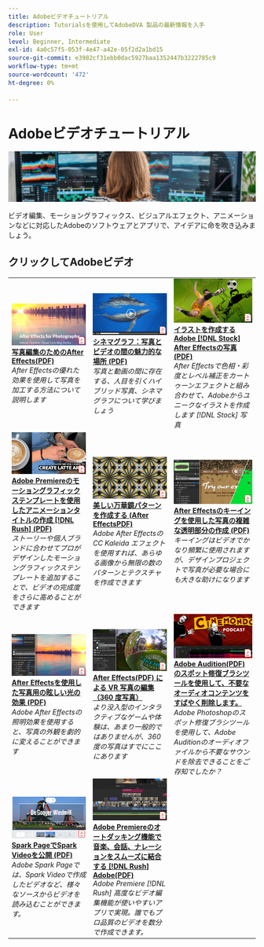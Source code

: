 ```yaml
---
title: Adobeビデオチュートリアル
description: Tutorialsを使用してAdobeDVA 製品の最新情報を入手
role: User
level: Beginner, Intermediate
exl-id: 4a0c57f5-053f-4e47-a42e-05f2d2a1bd15
source-git-commit: e3982cf31ebb0dac5927baa1352447b3222785c9
workflow-type: tm+mt
source-wordcount: '472'
ht-degree: 0%

---
```


# Adobeビデオチュートリアル

![Creative CloudHero Image](../assets/CCEbanner-DVA.png)

ビデオ編集、モーショングラフィックス、ビジュアルエフェクト、アニメーションなどに対応したAdobeのソフトウェアとアプリで、アイデアに命を吹き込みましょう。

## クリックしてAdobeビデオ

<table>
<tr>
 <td>
   <a href="assets/AfterEffectsforPhotography.pdf">
      <img alt="写真編集のためのAfter Effects" src="assets/AfterEffectsforPhotography.jpg" />
   </a>
    <div>
   <a href="assets/AfterEffectsforPhotography.pdf"><strong>写真編集のためのAfter Effects(PDF)</strong></a>
    </div>
    <em>After Effectsの優れた効果を使用して写真を加工する方法について説明します</em>
    <br>
  </td>
  <td>
   <a href="assets/CinemagraphsTheMesmerizingPlaceBetweenaPhotoandaVideo.pdf">
      <img alt="シネマグラフ：写真とビデオの魅力的な関係" src="assets/CinemagraphsTheMesmerizingPlaceBetweenaPhotoandaVideo.jpg" />
   </a>
    <div>
   <a href="assets/CinemagraphsTheMesmerizingPlaceBetweenaPhotoandaVideo.pdf"><strong>シネマグラフ：写真とビデオの間の魅力的な場所 (PDF)</strong></a>
    </div>
    <em>写真と動画の間に存在する、人目を引くハイブリッド写真、シネマグラフについて学びましょう</em>
    <br>
  </td>
  <td>
   <a href="assets/CreateanIllustrationfromanAdobeStockPhotowithAfterEffects.pdf">
      <img alt="イラストを作成するAdobe [!DNL Stock] 写真とAfter Effects" src="assets/CreateanIllustrationfromanAdobeStockPhotowithAfterEffects.jpg" />
   </a>
    <div>
   <a href="assets/CreateanIllustrationfromanAdobeStockPhotowithAfterEffects.pdf"><strong>イラストを作成するAdobe [!DNL Stock] After Effectsの写真 (PDF)</strong></a>
    </div>
    <em>After Effectsで色相・彩度とレベル補正をカートゥーンエフェクトと組み合わせて、Adobeからユニークなイラストを作成します [!DNL Stock] 写真</em>
    <br>
  </td>
</tr>
<tr>
 <td>
   <a href="assets/CreateAnimatedTitlesUsingMotionGraphicsTemplatesinAdobePremiereRush.pdf">
      <img alt="Adobe Premiereのモーショングラフィックステンプレートを使用したアニメーションタイトルの作成 [!DNL Rush]" src="assets/CreateAnimatedTitlesUsingMotionGraphicsTemplatesinAdobePremiereRush.jpg" />
   </a>
    <div>
   <a href="assets/CreateAnimatedTitlesUsingMotionGraphicsTemplatesinAdobePremiereRush.pdf"><strong>Adobe Premiereのモーショングラフィックステンプレートを使用したアニメーションタイトルの作成 [!DNL Rush] (PDF)</strong></a>
    </div>
    <em>ストーリーや個人ブランドに合わせてプロがデザインしたモーショングラフィックステンプレートを追加することで、ビデオの完成度をさらに高めることができます</em>
    <br>
  </td>
  <td>
   <a href="assets/CreateBeautifulKaleidoscopePatternswithAfterEffects.pdf">
      <img alt="After Effectsで美しい万華鏡パターンを作成" src="assets/CreateBeautifulKaleidoscopePatternswithAfterEffects.jpg" />
   </a>
    <div>
   <a href="assets/CreateBeautifulKaleidoscopePatternswithAfterEffects.pdf"><strong>美しい万華鏡パターンを作成する (After EffectsPDF)</strong></a>
    </div>
    <em>Adobe After Effectsの CC Kaleida エフェクトを使用すれば、あらゆる画像から無限の数のパターンとテクスチャを作成できます</em>
    <br>
  </td>
  <td>
   <a href="assets/CreateIntricateTransparencyinyourPhotographswithKeyinginAfterEffects.pdf">
      <img alt="After Effectsのキーイングを使用した写真の複雑な透明部分の作成" src="assets/CreateIntricateTransparencyinyourPhotographswithKeyinginAfterEffects.jpg" />
   </a>
    <div>
   <a href="assets/CreateIntricateTransparencyinyourPhotographswithKeyinginAfterEffects.pdf"><strong>After Effectsのキーイングを使用した写真の複雑な透明部分の作成 (PDF)</strong></a>
    </div>
    <em>キーイングはビデオでかなり頻繁に使用されますが、デザインプロジェクトで写真が必要な場合にも大きな助けになります</em>
    <br>
  </td>
</tr>
<tr>
 <td>
   <a href="assets/DazzlingLightEffectsforPhotographywithAfterEffects.pdf">
      <img alt="After Effectsの魅力的な光線効果" src="assets/DazzlingLightEffectsforPhotographywithAfterEffects.jpg" />
   </a>
    <div>
   <a href="assets/DazzlingLightEffectsforPhotographywithAfterEffects.pdf"><strong>After Effectsを使用した写真用の眩しい光の効果 (PDF)</strong></a>
    </div>
    <em>Adobe After Effectsの照明効果を使用すると、写真の外観を劇的に変えることができます</em>
    <br>
  </td>
  <td>
   <a href="assets/EditingVRPhotography360photoswithAfterEffects.pdf">
      <img alt="After Effectsによる VR 写真の編集（360 度写真）" src="assets/EditingVRPhotography360photoswithAfterEffects.jpg" />
   </a>
    <div>
   <a href="assets/EditingVRPhotography360photoswithAfterEffects.pdf"><strong>After Effects(PDF) による VR 写真の編集（360 度写真）</strong></a>
    </div>
    <em>より没入型のインタラクティブなゲームや体験は、あまり一般的ではありませんが、360 度の写真はすでにここにあります</em>
    <br>
  </td>
  <td>
   <a href="assets/QuicklyRemoveUnwantedAudioContentwiththeSpotHealingBrushinAdobeAudition.pdf">
      <img alt="Adobe Auditionのスポット修復ブラシツールを使用すると、不要なオーディオコンテンツを簡単に削除できます。" src="assets/QuicklyRemoveUnwantedAudioContentwiththeSpotHealingBrushinAdobeAudition.jpg" />
   </a>
    <div>
   <a href="assets/QuicklyRemoveUnwantedAudioContentwiththeSpotHealingBrushinAdobeAudition.pdf"><strong>Adobe Audition(PDF) のスポット修復ブラシツールを使用して、不要なオーディオコンテンツをすばやく削除します。</strong></a>
    </div>
    <em>Adobe Photoshopのスポット修復ブラシツールを使用して、Adobe Auditionのオーディオファイルから不要なサウンドを除去できることをご存知でしたか？</em>
    <br>
  </td>
</tr>
<tr>
   <td>
   <a href="assets/ShowcaseyourSparkVideoinyourSparkPage.pdf">
      <img alt="Spark PageでSpark Videoを披露" src="assets/ShowcaseyourSparkVideoinyourSparkPage.jpg" />
   </a>
    <div>
   <a href="assets/ShowcaseyourSparkVideoinyourSparkPage.pdf"><strong>Spark PageでSpark Videoを公開 (PDF)</strong></a>
    </div>
    <em>Adobe Spark Pageでは、Spark Videoで作成したビデオなど、様々なソースからビデオを読み込むことができます。</em>
    <br>
  </td>
  <td>
   <a href="assets/SmoothlyCombineMusicandDialogueorNarrationwithAutoduckinginAdobePremiereRush.pdf">
      <img alt="Adobe Premiereのオートダッキング機能で音楽、会話、ナレーションをスムーズに結合する [!DNL Rush] Adobe" src="assets/SmoothlyCombineMusicandDialogueorNarrationwithAutoduckinginAdobePremiereRush.jpg" />
   </a>
    <div>
   <a href="assets/SmoothlyCombineMusicandDialogueorNarrationwithAutoduckinginAdobePremiereRush.pdf"><strong>Adobe Premiereのオートダッキング機能で音楽、会話、ナレーションをスムーズに結合する [!DNL Rush] Adobe(PDF)</strong></a>
    </div>
    <em>Adobe Premiere [!DNL Rush] 高度なビデオ編集機能が使いやすいアプリで実現。誰でもプロ品質のビデオを数分で作成できます。</em>
    <br>
  </td>
</tr>
</table>
